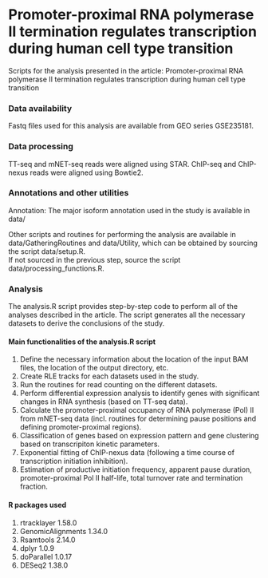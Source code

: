 # Promoter-proximal RNA polymerase II termination regulates transcription during human cell type transition
Scripts for the analysis presented in the article: Promoter-proximal RNA polymerase II termination regulates transcription during human cell type transition

### Data availability
Fastq files used for this analysis are available from GEO series GSE235181.

### Data processing

TT-seq and mNET-seq reads were aligned using STAR.
ChIP-seq and ChIP-nexus reads were aligned using Bowtie2.

### Annotations and other utilities

Annotation: The major isoform annotation used in the study is available in data/

Other scripts and routines for performing the analysis are available in data/GatheringRoutines and data/Utility, which can be obtained by sourcing the script data/setup.R.  
If not sourced in the previous step, source the script data/processing_functions.R.

### Analysis

The analysis.R script provides step-by-step code to perform all of the analyses described in the article. The script generates all the necessary datasets to derive the conclusions of the study.

#### Main functionalities of the analysis.R script

1. Define the necessary information about the location of the input BAM files, the location of the output directory, etc.
2. Create RLE tracks for each datasets used in the study.
3. Run the routines for read counting on the different datasets.
4. Perform differential expression analysis to identify genes with significant changes in RNA synthesis (based on TT-seq data).
5. Calculate the promoter-proximal occupancy of RNA polymerase (Pol) II from mNET-seq data (incl. routines for determining pause positions and defining promoter-proximal regions).
6. Classification of genes based on expression pattern and gene clustering based on transcripiton kinetic parameters.
7. Exponential fitting of ChIP-nexus data (following a time course of transcription initiation inhibition).
8. Estimation of productive initiation frequency, apparent pause duration, promoter-proximal Pol II half-life, total turnover rate and termination fraction.
  
#### R packages used
 1. rtracklayer 1.58.0
 2. GenomicAlignments 1.34.0
 3. Rsamtools 2.14.0
 4. dplyr 1.0.9
 5. doParallel 1.0.17
 6. DESeq2 1.38.0 
 
